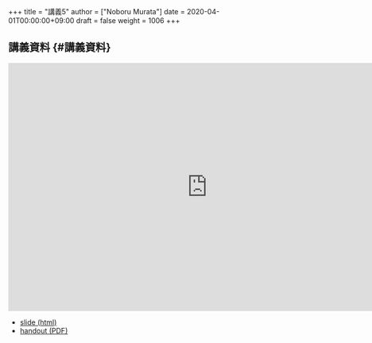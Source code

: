 +++
title = "講義5"
author = ["Noboru Murata"]
date = 2020-04-01T00:00:00+09:00
draft = false
weight = 1006
+++

## 講義資料 {#講義資料}

<iframe src="https://noboru-murata.github.io/signal-processing/slides/slide05.html"
	width="800" height="500" frameborder="0"
	allowfullscreen="allowfullscreen"
	allow="geolocation *; microphone *; camera *; midi *; encrypted-media *">
</iframe>

-   [slide (html)](https://noboru-murata.github.io/probability-statistics/slides/slide05.html)
-   [handout (PDF)](https://noboru-murata.github.io/probability-statistics/pdfs/slide05.pdf)